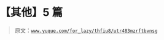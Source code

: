 # 【其他】5 篇

> 原文：[`www.yuque.com/for_lazy/thfiu8/utr483mzrftbvnsg`](https://www.yuque.com/for_lazy/thfiu8/utr483mzrftbvnsg)



